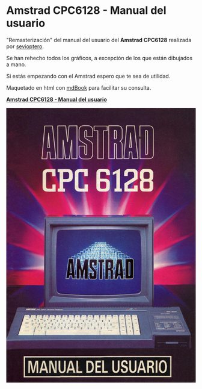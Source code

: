 # Amstrad CPC6128 - Manual del usuario

"Remasterización" del manual del usuario del **Amstrad CPC6128** realizada por [sevioptero](https://github.com/sevioptero).

Se han rehecho todos los gráficos, a excepción de los que están dibujados a mano.

Si estás empezando con el Amstrad espero que te sea de utilidad.

Maquetado en html con [mdBook](https://github.com/rust-lang/mdBook) para facilitar su consulta.

[**Amstrad CPC6128 - Manual del usuario**](https://latchdevel.github.io/Amstrad-CPC6128-Manual-del-Usuario/)

[![Amstrad CPC6128 - Manual del usuario](src/png/portada.jpg)](https://latchdevel.github.io/Amstrad-CPC6128-Manual-del-Usuario/)

